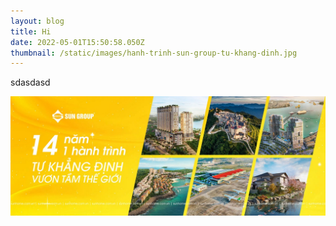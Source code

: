 ```yaml
---
layout: blog
title: Hi
date: 2022-05-01T15:50:58.050Z
thumbnail: /static/images/hanh-trinh-sun-group-tu-khang-dinh.jpg
---
```

sdasdasd





![ảnh đẹp](/static/images/hanh-trinh-sun-group-tu-khang-dinh.jpg "Hihi")